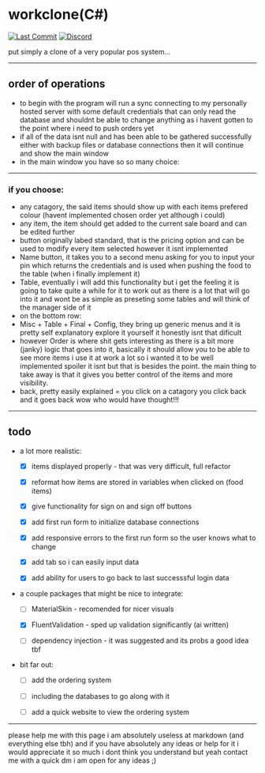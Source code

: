 # workclone(C#) 

[![Last Commit](https://img.shields.io/github/last-commit/ffishstix/workcloneCS)](https://github.com/ffishstix/workcloneCS)
[![Discord](https://img.shields.io/badge/Discord-fish__stix-7289DA?logo=discord&logoColor=white)](https://discord.gg/BgCp6FMxTN)


put simply a clone of a very popular pos system...

---
## order of operations
- to begin with the program will run a sync connecting to my personally hosted server with some default credentials that can only read the database and shouldnt be able to change anything as i havent gotten to the point where i need to push orders yet
- if all of the data isnt null and has been able to be gathered successfully either with backup files or database connections then it will continue and show the main window
- in the main window you have so so many choice:
---
### if you choose:
- any catagory, the said items should show up with each items prefered colour (havent implemented chosen order yet although i could)
- any item, the item should get added to the current sale board and can be edited further
- button originally labed standard, that is the pricing option and can be used to modify every item selected however it isnt implemented
- Name button, it takes you to a second menu asking for you to input your pin which returns the credentials and is used when pushing the food to the table (when i finally implement it)
- Table, eventually i will add this functionality but i get the feeling it is going to take quite a while for it to work out as there is a lot that will go into it and wont be as simple as preseting some tables and will think of the manager side of it 
- on the bottom row:
- Misc + Table + Final + Config, they bring up generic menus and it is pretty self explanatory explore it yourself it honestly isnt that dificult
- however Order is where shit gets interesting as there is a bit more (janky) logic that goes into it, basically it should allow you to be able to see more items i use it at work a lot so i wanted it to be well implemented spoiler it isnt but that is besides the point. the main thing to take away is that it gives you better control of the items and more visibility.
- back, pretty easily explained = you click on a catagory you click back and it goes back wow who would have thought!!!
---
## todo

- a lot more realistic:
    - [x] items displayed properly - that was very difficult, full refactor 
    - [x] reformat how items are stored in variables when clicked on (food items)
    - [x] give functionality for sign on and sign off buttons
    - [x] add first run form to initialize database connections
    - [x] add responsive errors to the first run form so the user knows what to change
    - [x] add tab so i can easily input data
    - [x] add ability for users to go back to last successsful login data


- a couple packages that might be nice to integrate:
  - [ ] MaterialSkin - recomended for nicer visuals
  - [x] FluentValidation - sped up validation significantly (ai written)
  - [ ] dependency injection - it was suggested and its probs a good idea tbf


- bit far out:
  - [ ] add the ordering system
  - [ ] including the databases to go along with it
  - [ ] add a quick website to view the ordering system


---
please help me with this page i am absolutely useless at markdown (and everything else tbh) and if you have absolutely any ideas or help for it i would appreciate it so much i dont think you understand but yeah contact me with a quick dm i am open for any ideas ;)
